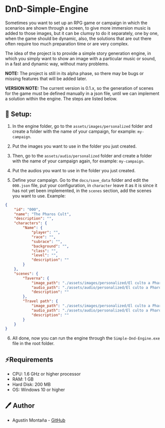 # DnD-Simple-Engine

Sometimes you want to set up an RPG game or campaign in which the scenarios are shown through a screen, to give more immersion music is added to those images, but it can be clumsy to do it separately, one by one, when the game should be dynamic, also, the solutions that are out there often require too much preparation time or are very complex.

The idea of the project is to provide a simple story generation engine, in which you simply want to show an image with a particular music or sound, in a fast and dynamic way, without many problems.

**NOTE:** The project is still in its alpha phase, so there may be bugs or missing features that will be added later.

**VERSION NOTE:** The current version is 0.1.x, so the generation of scenes for the game must be defined manually in a json file, until we can implement a solution within the engine. The steps are listed below.

## 🔧 Setup:

1. In the engine folder, go to the `assets/images/personalized` folder and create a folder with the name of your campaign, for example: `my-campaign`.

2. Put the images you want to use in the folder you just created.

3. Then, go to the `assets/audio/personalized` folder and create a folder with the name of your campaign again, for example: `my-campaign`.

4. Put the audios you want to use in the folder you just created.

5. Define your campaign. Go to the `docs/save_data` folder and edit the `000.json` file, put your configuration, in `character` leave it as it is since it has not yet been implemented, in the `scenes` section, add the scenes you want to use. Example:

```json
{
    "id": "000",
    "name": "The Pharos Cult",
    "description": "",
    "characters": {
        "Name": {
            "player": "",
            "race": "",
            "subrace": "",
            "background": "",
            "class": "",
            "level": "",
            "description": ""
        }
    },
    "scenes": {
        "Taverna": {
            "image_path": "./assets/images/personalized/El culto a Pharos/scenes/tavern.webp",
            "audio_path": "./assets/audio/personalized/El culto a Pharos/Tavern.mp3",
            "description": ""
        },
        "Travel path": {
            "image_path": "./assets/images/personalized/El culto a Pharos/scenes/travel_path.webp",
            "audio_path": "./assets/audio/personalized/El culto a Pharos/travel_path.mp3",
            "description": ""
        }
    }
}
```

6. All done, now you can run the engine through the `Simple-Dnd-Engine.exe` file in the root folder.

## ⚡Requirements

- CPU: 1.6 GHz or higher processor
- RAM: 1 GB 
- Hard Disk: 200 MB
- OS: Windows 10 or higher

## 🖊️ Author

- Agustín Montaña - [GitHub](https://github.com/Agustinm28)